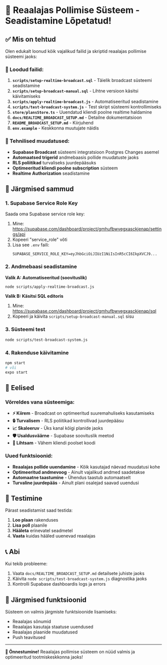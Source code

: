 # 🚀 Reaalajas Pollimise Süsteem - Seadistamine Lõpetatud!

## ✅ Mis on tehtud

Olen edukalt loonud kõik vajalikud failid ja skriptid reaalajas pollimise süsteemi jaoks:

### 📁 Loodud failid:
1. **`scripts/setup-realtime-broadcast.sql`** - Täielik broadcast süsteemi seadistamine
2. **`scripts/setup-broadcast-manual.sql`** - Lihtne versioon käsitsi käivitamiseks
3. **`scripts/apply-realtime-broadcast.js`** - Automatiseeritud seadistamine
4. **`scripts/test-broadcast-system.js`** - Test skript süsteemi kontrollimiseks
5. **`store/plansStore.ts`** - Uuendatud kliendi poolne realtime haldamine
6. **`docs/REALTIME_BROADCAST_SETUP.md`** - Detailne dokumentatsioon
7. **`README_BROADCAST_SETUP.md`** - Kiirjuhend
8. **`env.example`** - Keskkonna muutujate näidis

### 🔧 Tehnilised muudatused:
- **Supabase Broadcast** süsteemi integratsioon Postgres Changes asemel
- **Automaatsed trigerid** andmebaasis pollide muudatuste jaoks
- **RLS poliitikad** turvaliseks juurdepääsuks
- **Optimeeritud kliendi poolne subscription** süsteem
- **Realtime Authorization** seadistamine

## 🎯 Järgmised sammud

### 1. Supabase Service Role Key
Saada oma Supabase service role key:
1. Mine: https://supabase.com/dashboard/project/gmhufbwvegxasckjenap/settings/api
2. Kopeeri "service_role" võti
3. Lisa see `.env` faili:
   ```
   SUPABASE_SERVICE_ROLE_KEY=eyJhbGciOiJIUzI1NiIsInR5cCI6IkpXVCJ9...
   ```

### 2. Andmebaasi seadistamine
**Valik A: Automatiseeritud (soovituslik)**
```bash
node scripts/apply-realtime-broadcast.js
```

**Valik B: Käsitsi SQL editoris**
1. Mine: https://supabase.com/dashboard/project/gmhufbwvegxasckjenap/sql
2. Kopeeri ja käivita `scripts/setup-broadcast-manual.sql` sisu

### 3. Süsteemi test
```bash
node scripts/test-broadcast-system.js
```

### 4. Rakenduse käivitamine
```bash
npm start
# või
expo start
```

## 🎉 Eelised

### Võrreldes vana süsteemiga:
- **⚡ Kiirem** - Broadcast on optimeeritud suuremahuliseks kasutamiseks
- **🔒 Turvalisem** - RLS poliitikad kontrollivad juurdepääsu
- **📈 Skaleeruv** - Üks kanal kõigi planide jaoks
- **🛡️ Usaldusväärne** - Supabase soovituslik meetod
- **🔧 Lihtsam** - Vähem kliendi poolset koodi

### Uued funktsioonid:
- **Reaalajas pollide uuendamine** - Kõik kasutajad näevad muudatusi kohe
- **Optimeeritud andmevoog** - Ainult vajalikud andmed saadetakse
- **Automaatne taastumine** - Ühendus taastub automaatselt
- **Turvaline juurdepääs** - Ainult plani osalejad saavad uuendusi

## 🧪 Testimine

Pärast seadistamist saad testida:

1. **Loo plaan** rakenduses
2. **Lisa poll** plaanile
3. **Hääleta** erinevatel seadmetel
4. **Vaata** kuidas hääled uuenevad reaalajas

## 📞 Abi

Kui tekib probleeme:
1. Vaata `docs/REALTIME_BROADCAST_SETUP.md` detailsete juhiste jaoks
2. Käivita `node scripts/test-broadcast-system.js` diagnostika jaoks
3. Kontrolli Supabase dashboardis logs ja errors

## 🎯 Järgmised funktsioonid

Süsteem on valmis järgmiste funktsioonide lisamiseks:
- Reaalajas sõnumid
- Reaalajas kasutaja staatuse uuendused
- Reaalajas plaanide muudatused
- Push teavitused

---

**🎉 Õnnestumine!** Reaalajas pollimise süsteem on nüüd valmis ja optimeeritud tootmiskeskkonna jaoks! 